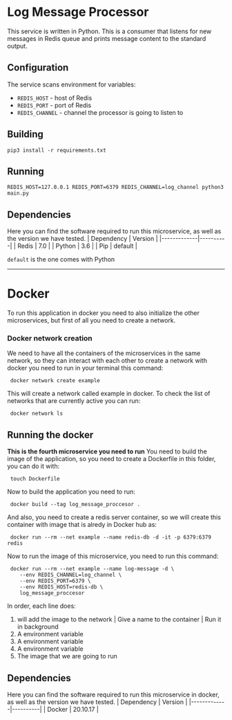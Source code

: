 # Log Message Processor
This service is written in Python. This is a consumer that listens for
new messages in Redis queue and prints message content to the standard output.

## Configuration

The service scans environment for variables:
- `REDIS_HOST` - host of Redis
- `REDIS_PORT` - port of Redis
- `REDIS_CHANNEL` - channel the processor is going to listen to

## Building 

```
pip3 install -r requirements.txt
```
## Running
```
REDIS_HOST=127.0.0.1 REDIS_PORT=6379 REDIS_CHANNEL=log_channel python3 main.py
```
## Dependencies
Here you can find the software required to run this microservice, as well as the version we have tested.
|  Dependency | Version  |
|-------------|----------|
| Redis       | 7.0      |
| Python      | 3.6      |
| Pip         | default  |

`default` is the one comes with Python

---

# Docker
To run this application in docker you need to also initialize the other microservices, but first of all you need to 
create a network.

### Docker network creation
We need to have all the containers of the microservices in the same network, so they can interact with each other to create a network
with docker you need to run in your terminal this command:
```
 docker network create example
```
This will create a network called example in docker.
To check the list of networks that are currently active you can run:
```
 docker network ls
```

## Running the docker
**This is the fourth microservice you need to run**
You need to build the image of the application, so you need to create a Dockerfile in this folder, you can do it with:
```
 touch Dockerfile
```
Now to build the application you need to run:
```
 docker build --tag log_message_proccesor .
```
And also, you need to create a redis server container, so we will create this container with image that is alredy in Docker hub as:
```
 docker run --rm --net example --name redis-db -d -it -p 6379:6379 redis
```

Now to run the image of this microservice, you need to run this command:

```
 docker run --rm --net example --name log-message -d \
    --env REDIS_CHANNEL=log_channel \
    --env REDIS_PORT=6379 \
    --env REDIS_HOST=redis-db \
    log_message_proccesor
```
In order, each line does:
1. will add the image to the network | Give a name to the container | Run it in background
2. A environment variable
3. A environment variable
4. A environment variable
5. The image that we are going to run


## Dependencies
Here you can find the software required to run this microservice in docker, as well as the version we have tested. 
|  Dependency | Version  |
|-------------|----------|
| Docker        | 20.10.17 |